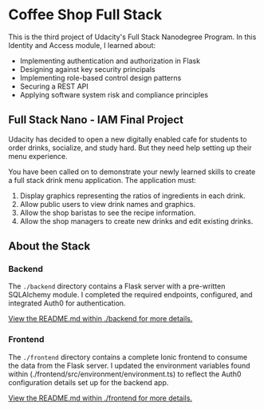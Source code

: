# Coffee Shop Full Stack
This is the third project of Udacity's Full Stack Nanodegree Program. In this Identity and Access module, I learned about: 
* Implementing authentication and authorization in Flask
* Designing against key security principals
* Implementing role-based control design patterns
* Securing a REST API
* Applying software system risk and compliance principles

## Full Stack Nano - IAM Final Project

Udacity has decided to open a new digitally enabled cafe for students to order drinks, socialize, and study hard. But they need help setting up their menu experience.

You have been called on to demonstrate your newly learned skills to create a full stack drink menu application. The application must:

1) Display graphics representing the ratios of ingredients in each drink.
2) Allow public users to view drink names and graphics.
3) Allow the shop baristas to see the recipe information.
4) Allow the shop managers to create new drinks and edit existing drinks.

## About the Stack
### Backend

The `./backend` directory contains a Flask server with a pre-written SQLAlchemy module. I completed the required endpoints, configured, and integrated Auth0 for authentication.

[View the README.md within ./backend for more details.](./backend/README.md)

### Frontend

The `./frontend` directory contains a complete Ionic frontend to consume the data from the Flask server. I updated the environment variables found within (./frontend/src/environment/environment.ts) to reflect the Auth0 configuration details set up for the backend app. 

[View the README.md within ./frontend for more details.](./frontend/README.md)
